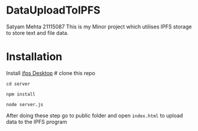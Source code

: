 # DataUploadToIPFS
Satyam Mehta 21115087
This is my Minor project which utilises IPFS storage to store text and file data.
# Installation 
Install [ifps Desktop](https://docs.ipfs.tech/install/ipfs-desktop/) #
clone this repo
``` npm
cd server
```
```
npm install
```
```
node server.js
```

After doing these step go to public folder and open `index.html` to upload data to the IPFS program 
